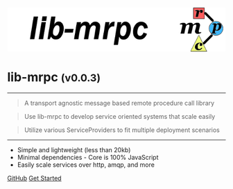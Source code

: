 <!-- _coverpage.md -->

![logo](media/lib-mrpc-banner-640x128.png)

# lib-mrpc <small>(v0.0.3)</small>

<hr>

> A transport agnostic message based remote procedure call library

> Use lib-mrpc to develop service oriented systems that scale easily

> Utilize various ServiceProviders to fit multiple deployment scenarios

<hr>

- Simple and lightweight (less than 20kb)
- Minimal dependencies - Core is 100% JavaScript
- Easily scale services over http, amqp, and more

[GitHub](https://github.com/liquicode/lib-mrpc)
[Get Started](guides/readme.md)


<!-- background image -->
<!-- ![]() -->

<!-- background color -->
<!-- ![color](#cceeff) -->
<!-- ![color](#2980B9) -->
